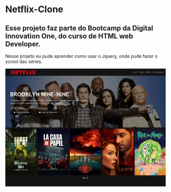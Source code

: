 # Netflix-Clone
## Esse projeto faz parte do Bootcamp da Digital Innovation One, do curso de HTML web Developer.
<p>Nesse projeto eu pude aprender como usar o Jquery, onde pude fazer o scrool das séries.</p>

![](readme-1.png)
